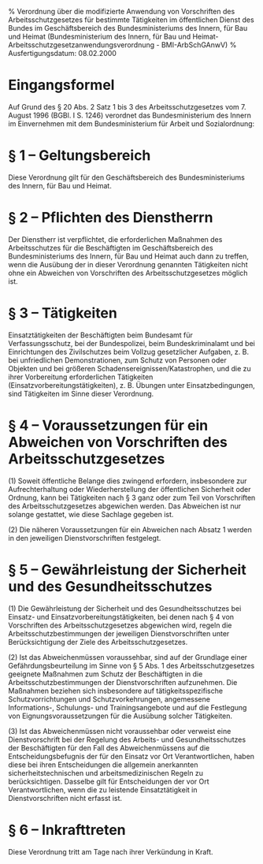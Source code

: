 % Verordnung über die modifizierte Anwendung von Vorschriften des Arbeitsschutzgesetzes für bestimmte Tätigkeiten im öffentlichen Dienst des Bundes im Geschäftsbereich des Bundesministeriums des Innern, für Bau und Heimat  (Bundesministerium des Innern, für Bau und Heimat-Arbeitsschutzgesetzanwendungsverordnung - BMI-ArbSchGAnwV)
% Ausfertigungsdatum: 08.02.2000
 
# Eingangsformel

Auf Grund des § 20 Abs. 2 Satz 1 bis 3 des Arbeitsschutzgesetzes vom 7. August 1996 (BGBl. I S. 1246) verordnet das Bundesministerium des Innern im Einvernehmen mit dem Bundesministerium für Arbeit und Sozialordnung:

# § 1 – Geltungsbereich

Diese Verordnung gilt für den Geschäftsbereich des Bundesministeriums des Innern, für Bau und Heimat.

# § 2 – Pflichten des Dienstherrn

Der Dienstherr ist verpflichtet, die erforderlichen Maßnahmen des Arbeitsschutzes für die Beschäftigten im Geschäftsbereich des Bundesministeriums des Innern, für Bau und Heimat auch dann zu treffen, wenn die Ausübung der in dieser Verordnung genannten Tätigkeiten nicht ohne ein Abweichen von Vorschriften des Arbeitsschutzgesetzes möglich ist.

# § 3 – Tätigkeiten

Einsatztätigkeiten der Beschäftigten beim Bundesamt für Verfassungsschutz, bei der Bundespolizei, beim Bundeskriminalamt und bei Einrichtungen des Zivilschutzes beim Vollzug gesetzlicher Aufgaben, z. B. bei unfriedlichen Demonstrationen, zum Schutz von Personen oder Objekten und bei größeren Schadensereignissen/Katastrophen, und die zu ihrer Vorbereitung erforderlichen Tätigkeiten (Einsatzvorbereitungstätigkeiten), z. B. Übungen unter Einsatzbedingungen, sind Tätigkeiten im Sinne dieser Verordnung.

# § 4 – Voraussetzungen für ein Abweichen von Vorschriften des Arbeitsschutzgesetzes

(1) Soweit öffentliche Belange dies zwingend erfordern, insbesondere zur Aufrechterhaltung oder Wiederherstellung der öffentlichen Sicherheit oder Ordnung, kann bei Tätigkeiten nach § 3 ganz oder zum Teil von Vorschriften des Arbeitsschutzgesetzes abgewichen werden. Das Abweichen ist nur solange gestattet, wie diese Sachlage gegeben ist.

(2) Die näheren Voraussetzungen für ein Abweichen nach Absatz 1 werden in den jeweiligen Dienstvorschriften festgelegt.

# § 5 – Gewährleistung der Sicherheit und des Gesundheitsschutzes

(1) Die Gewährleistung der Sicherheit und des Gesundheitsschutzes bei Einsatz- und Einsatzvorbereitungstätigkeiten, bei denen nach § 4 von Vorschriften des Arbeitsschutzgesetzes abgewichen wird, regeln die Arbeitsschutzbestimmungen der jeweiligen Dienstvorschriften unter Berücksichtigung der Ziele des Arbeitsschutzgesetzes.

(2) Ist das Abweichenmüssen voraussehbar, sind auf der Grundlage einer Gefährdungsbeurteilung im Sinne von § 5 Abs. 1 des Arbeitsschutzgesetzes geeignete Maßnahmen zum Schutz der Beschäftigten in die Arbeitsschutzbestimmungen der Dienstvorschriften aufzunehmen. Die Maßnahmen beziehen sich insbesondere auf tätigkeitsspezifische Schutzvorrichtungen und Schutzvorkehrungen, angemessene Informations-, Schulungs- und Trainingsangebote und auf die Festlegung von Eignungsvoraussetzungen für die Ausübung solcher Tätigkeiten.

(3) Ist das Abweichenmüssen nicht voraussehbar oder verweist eine Dienstvorschrift bei der Regelung des Arbeits- und Gesundheitsschutzes der Beschäftigten für den Fall des Abweichenmüssens auf die Entscheidungsbefugnis der für den Einsatz vor Ort Verantwortlichen, haben diese bei ihren Entscheidungen die allgemein anerkannten sicherheitstechnischen und arbeitsmedizinischen Regeln zu berücksichtigen. Dasselbe gilt für Entscheidungen der vor Ort Verantwortlichen, wenn die zu leistende Einsatztätigkeit in Dienstvorschriften nicht erfasst ist.

# § 6 – Inkrafttreten

Diese Verordnung tritt am Tage nach ihrer Verkündung in Kraft.
